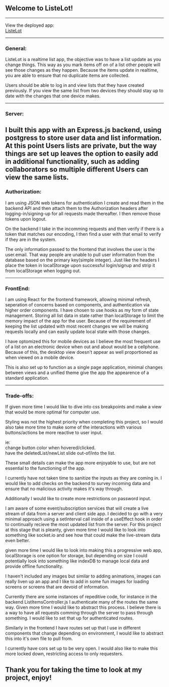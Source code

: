 ## Welcome to ListeLot!

---

View the deployed app:  
[ListeLot](https://listelot.netlify.com/)  

---

### General:

ListeLot is a realtime list app, the objective was to have a list update as you change things. This way as you mark items off on of a list other people will see those changes as they happen. Because the items update in realtime, you are able to ensure that no duplicate items are collected.  

Users should be able to log in and view lists that they have created previously. If you view the same list from two devices they should stay up to date with the changes that one device makes.

---

### Server:

I built this app with an Express.js backend, using postgress to store user data and list information. At this point Users lists are private, but the way things are set up leaves the option to easily add in additional functionality, such as adding collaborators so multiple different Users can view the same lists.  
---

### Authorization:

I am using JSON web tokens for authentication I create and read them in the backend API and then attach them to the Authorization headers after logging-in/signing-up for all requests made thereafter. I then remove those tokens upon logout.

On the backend I take in the incomming requests and then verify if there is a token that matches our encoding, I then find a user with that email to verify if they are in the system. 

The only information passed to the frontend that involves the user is the user.email. That way people are unable to pull user information from the database based on the primary key(simple integer). Just like the headers I place the token in localStorage upon successful login/signup and strip it from localStorage when logging out.

---

### FrontEnd:

I am using React for the frontend framework, allowing minimal refresh, seperation of concerns based on components, and authentication via higher order components. I have chosen to use hooks as my form of state management. Storing all list data in state rather than localStorage to limit the memory impact of the app for the user. Because of the requirement of keeping the list updated with most recent changes we will be making requests locally and can easily update local state with those changes.

I have optomized this for mobile devices as I believe the most frequent use of a list on an electronic device when out and about would be a cellphone. Because of this, the desktop view doesn't appear as well proportioned as when viewed on a mobile device. 

This is also set up to function as a single page application, minimal changes between views and a unified theme give the app the appearence of a standard application.

---

### Trade-offs:

If given more time I would like to dive into css breakpoints and make a view that would be more optimal for computer use.

Styling was not the highest priority when completing this project, so I would also take more time to make some of the interactions with various buttons/actions be more reactive to user input.

ie:  
change button color when hovered/clicked.  
have the deletedList/newList slide out-of/into the list.  

These small details can make the app more enjoyable to use, but are not essential to the functioning of the app.

I currently have not taken time to sanitize the inputs as they are coming in. I would like to add checks on the backend to survey incoming data and ensure that no malicious activity makes it's way through.

Additionally I would like to create more restrictions on password input.

I am aware of some event/subscription services that will create a live stream of data from a server and client side app. I decided to go with a very minimal approach using a setInterval call inside of a useEffect hook in order to continually recieve the most updated list from the server. For this project at this stage that is pleanty, given more time I would like to look into something like socket.io and see how that could make the live-stream data even better.

given more time I would like to look into making this a progressive web app, localStorage is one option for storage, but depending on size I could potentially look into something like indexDB to manage local data and provide offline functionality.

I haven't included any images but similar to adding animations, images can really liven up an app and I like to add in some fun images for loading screens or screens that are devoid of information.

Currently there are some instances of repeditive code, for instance in the backend ListItemsController.js I authenticate many of the routes the same way. Given more time I would like to abstract this process. I believe there is a way to have all requests comming through the server to pass through something. I would like to set that up for authenticated routes.

Similarly in the frontend I have routes set up that I use in different components that change depending on environment, I would like to abstract this into it's own file to pull from.

I currently have cors set up to be very open. I would also like to make this more locked down, restricting access to only requesters.

## Thank you for taking the time to look at my project, enjoy!